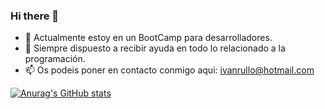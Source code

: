 ### Hi there 👋


- 🌱 Actualmente estoy en un BootCamp para desarrolladores.
- 🤔 Siempre dispuesto a recibir ayuda en todo lo relacionado a la programación.
- 📫 Os podeis poner en contacto conmigo aqui: ivanrullo@hotmail.com


[![Anurag's GitHub stats](https://github-readme-stats.vercel.app/apiKubanet74=anuraghazra)](https://github.com/anuraghazra/github-readme-stats)
